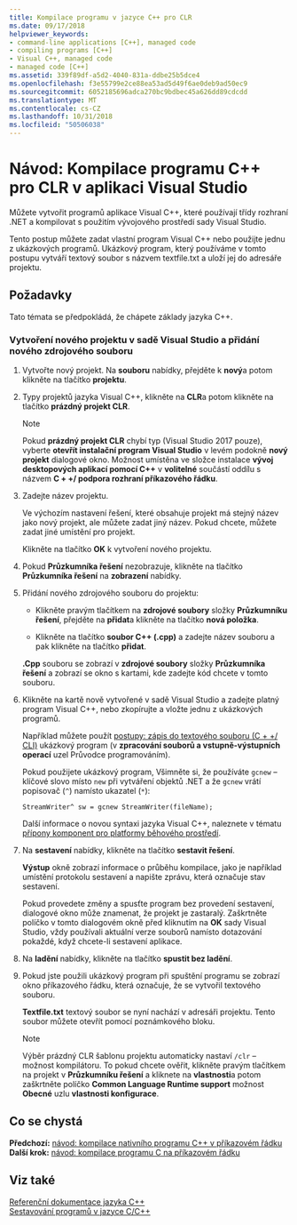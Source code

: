 ```yaml
---
title: Kompilace programu v jazyce C++ pro CLR
ms.date: 09/17/2018
helpviewer_keywords:
- command-line applications [C++], managed code
- compiling programs [C++]
- Visual C++, managed code
- managed code [C++]
ms.assetid: 339f89df-a5d2-4040-831a-ddbe25b5dce4
ms.openlocfilehash: f3e55799e2ce88ea53ad5d49f6ae0deb9ad50ec9
ms.sourcegitcommit: 6052185696adca270bc9bdbec45a626dd89cdcdd
ms.translationtype: MT
ms.contentlocale: cs-CZ
ms.lasthandoff: 10/31/2018
ms.locfileid: "50506038"
---
```

# <a name="walkthrough-compiling-a-c-program-that-targets-the-clr-in-visual-studio"></a>Návod: Kompilace programu C++ pro CLR v aplikaci Visual Studio

Můžete vytvořit programů aplikace Visual C++, které používají třídy rozhraní .NET a kompilovat s použitím vývojového prostředí sady Visual Studio.

Tento postup můžete zadat vlastní program Visual C++ nebo použijte jednu z ukázkových programů. Ukázkový program, který používáme v tomto postupu vytváří textový soubor s názvem textfile.txt a uloží jej do adresáře projektu.

## <a name="prerequisites"></a>Požadavky

Tato témata se předpokládá, že chápete základy jazyka C++.

### <a name="to-create-a-new-project-in-visual-studio-and-add-a-new-source-file"></a>Vytvoření nového projektu v sadě Visual Studio a přidání nového zdrojového souboru

1. Vytvořte nový projekt. Na **souboru** nabídky, přejděte k **nový**a potom klikněte na tlačítko **projektu**.

1. Typy projektů jazyka Visual C++, klikněte na **CLR**a potom klikněte na tlačítko **prázdný projekt CLR**.

   > [!NOTE]
   > Pokud **prázdný projekt CLR** chybí typ (Visual Studio 2017 pouze), vyberte **otevřít instalační program Visual Studio** v levém podokně **nový projekt** dialogové okno. Možnost umístěna ve složce instalace **vývoj desktopových aplikací pomocí C++** v **volitelné** součástí oddílu s názvem **C + +/ podpora rozhraní příkazového řádku**.<br/>

1. Zadejte název projektu.

    Ve výchozím nastavení řešení, které obsahuje projekt má stejný název jako nový projekt, ale můžete zadat jiný název. Pokud chcete, můžete zadat jiné umístění pro projekt.

    Klikněte na tlačítko **OK** k vytvoření nového projektu.

1. Pokud **Průzkumníka řešení** nezobrazuje, klikněte na tlačítko **Průzkumníka řešení** na **zobrazení** nabídky.

1. Přidání nového zdrojového souboru do projektu:

    - Klikněte pravým tlačítkem na **zdrojové soubory** složky **Průzkumníku řešení**, přejděte na **přidat**a klikněte na tlačítko **nová položka**.

    - Klikněte na tlačítko **soubor C++ (.cpp)** a zadejte název souboru a pak klikněte na tlačítko **přidat**.

    **.Cpp** souboru se zobrazí v **zdrojové soubory** složky **Průzkumníka řešení** a zobrazí se okno s kartami, kde zadejte kód chcete v tomto souboru.

1. Klikněte na kartě nově vytvořené v sadě Visual Studio a zadejte platný program Visual C++, nebo zkopírujte a vložte jednu z ukázkových programů.

    Například můžete použít [postupy: zápis do textového souboru (C + +/ CLI)](../dotnet/how-to-write-a-text-file-cpp-cli.md) ukázkový program (v **zpracování souborů a vstupně-výstupních operací** uzel Průvodce programováním).

    Pokud použijete ukázkový program, Všimněte si, že používáte `gcnew` – klíčové slovo místo `new` při vytváření objektů .NET a že `gcnew` vrátí popisovač (`^`) namísto ukazatel (`*`):

    `StreamWriter^ sw = gcnew StreamWriter(fileName);`

    Další informace o novou syntaxi jazyka Visual C++, naleznete v tématu [přípony komponent pro platformy běhového prostředí](../windows/component-extensions-for-runtime-platforms.md).

1. Na **sestavení** nabídky, klikněte na tlačítko **sestavit řešení**.

    **Výstup** okně zobrazí informace o průběhu kompilace, jako je například umístění protokolu sestavení a napište zprávu, která označuje stav sestavení.

    Pokud provedete změny a spusťte program bez provedení sestavení, dialogové okno může znamenat, že projekt je zastaralý. Zaškrtněte políčko v tomto dialogovém okně před kliknutím na **OK** sady Visual Studio, vždy používali aktuální verze souborů namísto dotazování pokaždé, když chcete-li sestavení aplikace.

1. Na **ladění** nabídky, klikněte na tlačítko **spustit bez ladění**.

1. Pokud jste použili ukázkový program při spuštění programu se zobrazí okno příkazového řádku, která označuje, že se vytvořil textového souboru.

    **Textfile.txt** textový soubor se nyní nachází v adresáři projektu. Tento soubor můžete otevřít pomocí poznámkového bloku.

    > [!NOTE]
    > Výběr prázdný CLR šablonu projektu automaticky nastaví `/clr` – možnost kompilátoru. To pokud chcete ověřit, klikněte pravým tlačítkem na projekt v **Průzkumníku řešení** a kliknete na **vlastnosti**a potom zaškrtněte políčko **Common Language Runtime support** možnost  **Obecné** uzlu **vlastnosti konfigurace**.

## <a name="whats-next"></a>Co se chystá

**Předchozí:** [návod: kompilace nativního programu C++ v příkazovém řádku](../build/walkthrough-compiling-a-native-cpp-program-on-the-command-line.md)<br/>
**Další krok:** [návod: kompilace programu C na příkazovém řádku](../build/walkthrough-compile-a-c-program-on-the-command-line.md)<br/>

## <a name="see-also"></a>Viz také

[Referenční dokumentace jazyka C++](../cpp/cpp-language-reference.md)<br/>
[Sestavování programů v jazyce C/C++](../build/building-c-cpp-programs.md)<br/>
